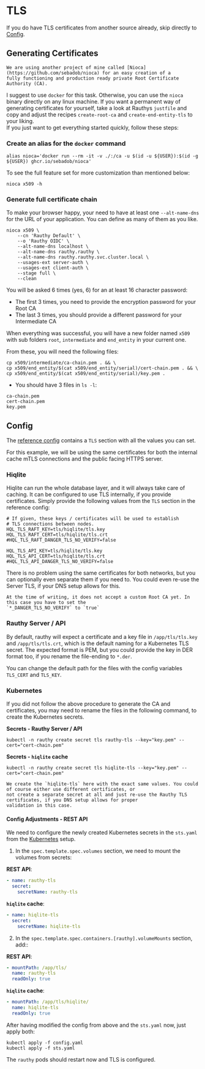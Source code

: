 # TLS

If you do have TLS certificates from another source already, skip directly to [Config](#config).

## Generating Certificates

```admonish hint
We are using another project of mine called [Nioca](https://github.com/sebadob/nioca) for an easy creation of a
fully functioning and production ready private Root Certificate Authority (CA).
```

I suggest to use `docker` for this task. Otherwise, you can use the `nioca` binary directly on any linux machine.
If you want a permanent way of generating certificates for yourself, take a look at Rauthys `justfile` and copy
and adjust the recipes `create-root-ca` and `create-end-entity-tls` to your liking.  
If you just want to get everything started quickly, follow these steps:

### Create an alias for the `docker` command

```
alias nioca='docker run --rm -it -v ./:/ca -u $(id -u ${USER}):$(id -g ${USER}) ghcr.io/sebadob/nioca'
```

To see the full feature set for more customization than mentioned below:

```
nioca x509 -h
```

### Generate full certificate chain

To make your browser happy, your need to have at least one `--alt-name-dns` for the URL of your application.
You can define as many of them as you like.

```
nioca x509 \
    --cn 'Rauthy Default' \
    --o 'Rauthy OIDC' \
    --alt-name-dns localhost \
    --alt-name-dns rauthy.rauthy \
    --alt-name-dns rauthy.rauthy.svc.cluster.local \
    --usages-ext server-auth \
    --usages-ext client-auth \
    --stage full \
    --clean
```

You will be asked 6 times (yes, 6) for an at least 16 character password:

- The first 3 times, you need to provide the encryption password for your Root CA
- The last 3 times, you should provide a different password for your Intermediate CA

When everything was successful, you will have a new folder named `x509` with sub folders `root`, `intermediate`
and `end_entity` in your current one.

From these, you will need the following files:

```
cp x509/intermediate/ca-chain.pem . && \
cp x509/end_entity/$(cat x509/end_entity/serial)/cert-chain.pem . && \
cp x509/end_entity/$(cat x509/end_entity/serial)/key.pem .
```

- You should have 3 files in `ls -l`:

```
ca-chain.pem
cert-chain.pem
key.pem
```

## Config

The [reference config](../config/config.html) contains a `TLS` section with all the values you can set.

For this example, we will be using the same certificates for both the internal cache mTLS connections and the
public facing HTTPS server.

### Hiqlite

Hiqlite can run the whole database layer, and it will always take care of caching. It can be configured to use TLS
internally, if you provide certificates. Simply provide the following values from the `TLS` section in the reference
config:

```
# If given, these keys / certificates will be used to establish
# TLS connections between nodes.
HQL_TLS_RAFT_KEY=tls/hiqlite/tls.key
HQL_TLS_RAFT_CERT=tls/hiqlite/tls.crt
#HQL_TLS_RAFT_DANGER_TLS_NO_VERIFY=false

HQL_TLS_API_KEY=tls/hiqlite/tls.key
HQL_TLS_API_CERT=tls/hiqlite/tls.crt
#HQL_TLS_API_DANGER_TLS_NO_VERIFY=false
```

There is no problem using the same certificates for both networks, but you can optionally even separate them if you need
to. You could even re-use the Server TLS, if your DNS setup allows for this.

```admonish note
At the time of writing, it does not accept a custom Root CA yet. In this case you have to set the 
`*_DANGER_TLS_NO_VERIFY` to `true`
```

### Rauthy Server / API

By default, rauthy will expect a certificate and a key file in `/app/tls/tls.key` and `/app/tls/tls.crt`, which is the
default naming for a Kubernetes TLS secret. The expected format is PEM, but you could provide the key in DER format too,
if you rename the file-ending to `*.der`.

You can change the default path for the files with the config variables `TLS_CERT` and `TLS_KEY`.

### Kubernetes

If you did not follow the above procedure to generate the CA and certificates, you may need to rename the files in the
following command, to create the Kubernetes secrets.

**Secrets - Rauthy Server / API**

```
kubectl -n rauthy create secret tls rauthy-tls --key="key.pem" --cert="cert-chain.pem"
``` 

**Secrets - `hiqlite` cache**

```
kubectl -n rauthy create secret tls hiqlite-tls --key="key.pem" --cert="cert-chain.pem"
``` 

```admonish notice
We create the `hiqlite-tls` here with the exact same values. You could of course either use different certificates, or
not create a separate secret at all and just re-use the Rauthy TLS certificates, if you DNS setup allows for proper 
validation in this case.
```

#### Config Adjustments - REST API

We need to configure the newly created Kubernetes secrets in the `sts.yaml` from the
[Kubernetes](../getting_started/k8s.md#create-and-apply-the-stateful-set) setup.

1. In the `spec.template.spec.volumes` section, we need to mount the volumes from secrets:

**REST API**:

```yaml
- name: rauthy-tls
  secret:
    secretName: rauthy-tls
```

**`hiqlite` cache**:

```yaml
- name: hiqlite-tls
  secret:
    secretName: hiqlite-tls
```

2. In the `spec.template.spec.containers.[rauthy].volumeMounts` section, add::

**REST API**:

```yaml
- mountPath: /app/tls/
  name: rauthy-tls
  readOnly: true
```

**`hiqlite` cache**:

```yaml
- mountPath: /app/tls/hiqlite/
  name: hiqlite-tls
  readOnly: true
```

After having modified the config from above and the `sts.yaml` now, just apply both:

```
kubectl apply -f config.yaml
kubectl apply -f sts.yaml
```

The `rauthy` pods should restart now and TLS is configured.
